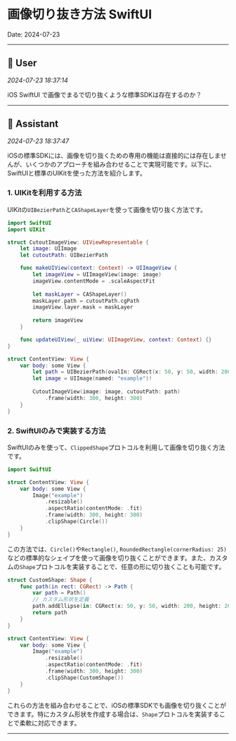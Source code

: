# 画像切り抜き方法 SwiftUI

Date: 2024-07-23

---

## 👤 User
*2024-07-23 18:37:14*

iOS SwiftUI で画像でまるで切り抜くような標準SDKは存在するのか？

---

## 🤖 Assistant
*2024-07-23 18:37:47*

iOSの標準SDKには、画像を切り抜くための専用の機能は直接的には存在しませんが、いくつかのアプローチを組み合わせることで実現可能です。以下に、SwiftUIと標準のUIKitを使った方法を紹介します。

### 1. UIKitを利用する方法

UIKitの`UIBezierPath`と`CAShapeLayer`を使って画像を切り抜く方法です。

```swift
import SwiftUI
import UIKit

struct CutoutImageView: UIViewRepresentable {
    let image: UIImage
    let cutoutPath: UIBezierPath

    func makeUIView(context: Context) -> UIImageView {
        let imageView = UIImageView(image: image)
        imageView.contentMode = .scaleAspectFit
        
        let maskLayer = CAShapeLayer()
        maskLayer.path = cutoutPath.cgPath
        imageView.layer.mask = maskLayer
        
        return imageView
    }

    func updateUIView(_ uiView: UIImageView, context: Context) {}
}

struct ContentView: View {
    var body: some View {
        let path = UIBezierPath(ovalIn: CGRect(x: 50, y: 50, width: 200, height: 200))
        let image = UIImage(named: "example")!
        
        CutoutImageView(image: image, cutoutPath: path)
            .frame(width: 300, height: 300)
    }
}
```

### 2. SwiftUIのみで実装する方法

SwiftUIのみを使って、`ClippedShape`プロトコルを利用して画像を切り抜く方法です。

```swift
import SwiftUI

struct ContentView: View {
    var body: some View {
        Image("example")
            .resizable()
            .aspectRatio(contentMode: .fit)
            .frame(width: 300, height: 300)
            .clipShape(Circle())
    }
}
```

この方法では、`Circle()`や`Rectangle()`, `RoundedRectangle(cornerRadius: 25)`などの標準的なシェイプを使って画像を切り抜くことができます。また、カスタムの`Shape`プロトコルを実装することで、任意の形に切り抜くことも可能です。

```swift
struct CustomShape: Shape {
    func path(in rect: CGRect) -> Path {
        var path = Path()
        // カスタム形状を定義
        path.addEllipse(in: CGRect(x: 50, y: 50, width: 200, height: 200))
        return path
    }
}

struct ContentView: View {
    var body: some View {
        Image("example")
            .resizable()
            .aspectRatio(contentMode: .fit)
            .frame(width: 300, height: 300)
            .clipShape(CustomShape())
    }
}
```

これらの方法を組み合わせることで、iOSの標準SDKでも画像を切り抜くことができます。特にカスタム形状を作成する場合は、`Shape`プロトコルを実装することで柔軟に対応できます。

---
